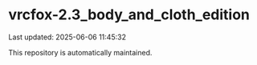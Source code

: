 # vrcfox-2.3_body_and_cloth_edition

Last updated: 2025-06-06 11:45:32

This repository is automatically maintained.
